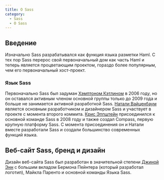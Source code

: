 ```yaml
---
title: О Sass
category:
  - Sass
  - О Sass
---
```


## Введение

Изначально Sass разрабатывался как функция языка разметки Haml. С тех пор Sass перерос свой первоначальный дом как часть Haml и теперь является процветающим проектом, гораздо более популярным, чем его первоначальный хост-проект.

### Язык Sass

Первоначально Sass был задуман [Хэмптоном Кэтлином](https://github.com/hcatlin) в 2006 году, но он оставался активным членом основной группы только до 2009 года и больше не занимается активной разработкой Sass. [Натали Вайценбаум](https://twitter.com/nex3) является основным разработчиком и дизайнером Sass и участвует в проекте с момента второго коммита. [Крис Эппштейн](https://chriseppstein.github.io/) присоединился к основной команде Sass в 2008 году и также создал Compass, первую крупную платформу Sass. С момента присоединения он и Натали вместе разработали Sass и создали большинство современных функций языка.

## Веб-сайт Sass, бренд и дизайн

Дизайн веб-сайта Sass был разработан в значительной степени [Джиной Энн](https://www.sushiandrobots.com) с большим вкладом Бермона Пейнтера (который разработал логотип), Майкла Паренто и основной команды Языка Sass.
